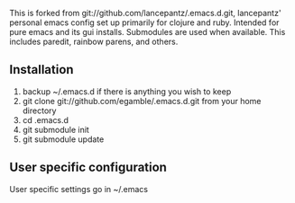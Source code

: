 This is forked from git://github.com/lancepantz/.emacs.d.git, lancepantz' personal emacs config set up primarily for clojure and ruby. Intended for pure emacs and its gui installs. Submodules are used when available. This includes paredit, rainbow parens, and others.

## Installation
1. backup ~/.emacs.d if there is anything you wish to keep
2. git clone git://github.com/egamble/.emacs.d.git from your home directory
3. cd .emacs.d
4. git submodule init
5. git submodule update

## User specific configuration
User specific settings go in ~/.emacs
